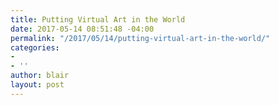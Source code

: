 ```yaml
---
title: Putting Virtual Art in the World
date: 2017-05-14 08:51:48 -04:00
permalink: "/2017/05/14/putting-virtual-art-in-the-world/"
categories:
- 
- ''
author: blair
layout: post
---
```


